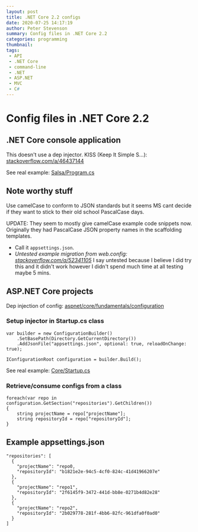```yaml
---
layout: post
title: .NET Core 2.2 configs
date: 2020-07-25 14:17:19
author: Peter Stevenson
summary: Config files in .NET Core 2.2
categories: programming
thumbnail:
tags:
 - API
 - .NET Core
 - command-line
 - .NET
 - ASP.NET
 - MVC
 - C#
---
```


# Config files in .NET Core 2.2

## .NET Core console application

This doesn't use a dep injector. KISS (Keep It Simple S...): [stackoverflow.com/a/46437144](https://stackoverflow.com/a/46437144)

See real example: [Salsa/Program.cs](https://bitbucket.org/2E0PGS/salsa/src/master/Salsa/Program.cs)

## Note worthy stuff

Use camelCase to conform to JSON standards but it seems MS cant decide if they want to stick to their old school PascalCase days. 

UPDATE: They seem to mostly give camelCase example code snippets now. Originally they had PascalCase JSON property names in the scaffolding templates.

* Call it `appsettings.json`.
* _Untested example migration from web.config: [stackoverflow.com/a/52341105](https://stackoverflow.com/a/52341105)_ I say untested because I believe I did try this and it didn't work however I didn't spend much time at all testing maybe 5 mins.

## ASP.NET Core projects

Dep injection of config: [aspnet/core/fundamentals/configuration](https://docs.microsoft.com/en-us/aspnet/core/fundamentals/configuration/index?view=aspnetcore-2.2)

### Setup injector in Startup.cs class

```
var builder = new ConfigurationBuilder()
    .SetBasePath(Directory.GetCurrentDirectory())
    .AddJsonFile("appsettings.json", optional: true, reloadOnChange: true);

IConfigurationRoot configuration = builder.Build();
```

See real example: [Core/Startup.cs](https://bitbucket.org/2E0PGS/core/src/master/Core/Startup.cs)

### Retrieve/consume configs from a class

```
foreach(var repo in configuration.GetSection("repositories").GetChildren())
{
    string projectName = repo["projectName"];
    string repositoryId = repo["repositoryId"];
}
```

## Example appsettings.json

```
"repositories": [
  {
    "projectName": "repo0,
    "repositoryId": "b1821e2e-94c5-4cf0-824c-41d41966207e"
  },
  {
    "projectName": "repo1",
    "repositoryId": "2f6145f9-3472-441d-bb8e-0271b4d82e28"
  },
  {
    "projectName": "repo2",
    "repositoryId": "2b029778-281f-4bb6-82fc-961dfa0f0ad0"
  }
]
```